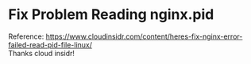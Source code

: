 # Fix Problem Reading nginx.pid

Reference: https://www.cloudinsidr.com/content/heres-fix-nginx-error-failed-read-pid-file-linux/
<br/>
Thanks cloud insidr!

